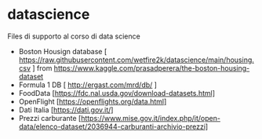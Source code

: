 # datascience
Files di supporto al corso di data science

- Boston Housign database [ https://raw.githubusercontent.com/wetfire2k/datascience/main/housing.csv ] from https://www.kaggle.com/prasadperera/the-boston-housing-dataset
- Formula 1 DB [ http://ergast.com/mrd/db/ ]
- FoodData [https://fdc.nal.usda.gov/download-datasets.html]
- OpenFlight [https://openflights.org/data.html]
- Dati Italia [https://dati.gov.it/]
- Prezzi carburante [https://www.mise.gov.it/index.php/it/open-data/elenco-dataset/2036944-carburanti-archivio-prezzi]
